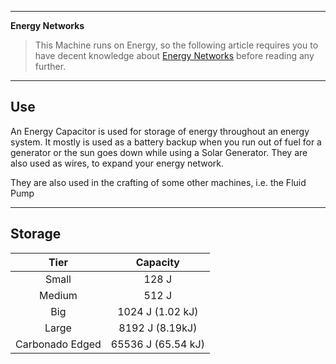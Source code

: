 ***
**Energy Networks**
>This Machine runs on Energy, so the following article requires you to have decent knowledge about [Energy Networks](https://github.com/TheBusyBiscuit/Slimefun4/wiki/Energy-Regulator)
>before reading any further.

***
## Use

An Energy Capacitor is used for storage of energy throughout an energy system. It mostly is used as a battery backup when you run out of fuel for a generator or the sun goes down while using a Solar Generator. They are also used as wires, to expand your energy network.

They are also used in the crafting of some other machines, i.e. the Fluid Pump
***
## Storage

| Tier | Capacity |
| :----: |:----------------: |
|Small|128 J|
|Medium|512 J|
|Big|1024 J (1.02 kJ)|
|Large|8192 J (8.19kJ)|
|Carbonado Edged|65536 J (65.54 kJ)|
